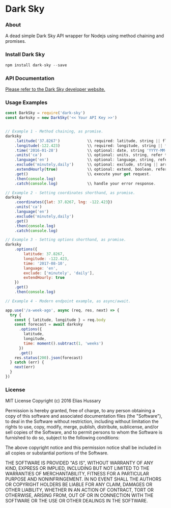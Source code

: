 # Dark Sky


### About
A dead simple Dark Sky API wrapper for Nodejs using method chaining and promises.

### Install Dark Sky

```Javascript
npm install dark-sky --save
```

### API Documentation
[Please refer to the Dark Sky developer website.](https://darksky.net/dev/docs)

### Usage Examples
```Javascript
const DarkSky = require('dark-sky')
const darksky = new DarkSky('<< Your API Key >>')


// Example 1 - Method chaining, as promise.
darksky
    .latitude('37.8267')            \\ required: latitude, string || float.
    .longitude(-122.423)            \\ required: longitude, string || float.
    .time('2016-01-28')             \\ optional: date, string 'YYYY-MM-DD'.
    .units('ca')                    \\ optional: units, string, refer to API documentation.
    .language('en')                 \\ optional: language, string, refer to API documentation.
    .exclude('minutely,daily')      \\ optional: exclude, string || array, refer to API documentation.
    .extendHourly(true)             \\ optional: extend, boolean, refer to API documentation.
    .get()                          \\ execute your get request.
    .then(console.log)
    .catch(console.log)             \\ handle your error response.

// Example 2 - Setting coordinates shorthand, as promise.
darksky
    .coordinates({lat: 37.8267, lng: -122.423})
    .units('ca')
    .language('en')
    .exclude('minutely,daily')
    .get()
    .then(console.log)
    .catch(console.log)

// Example 3 - Setting options shorthand, as promise.
darksky
    .options({
        latitude: 37.8267,
        longitude: -122.423,
        time: '2017-08-10',
        language: 'en',
        exclude: ['minutely', 'daily'],
        extendHourly: true
    })
    .get()
    .then(console.log)

// Example 4 - Modern endpoint example, as async/await.

app.use('/a-week-ago', async (req, res, next) => {
  try {
    const { latitude, longitude } = req.body
    const forecast = await darksky
      .options({
        latitude,
        longitude,
        time: moment().subtract(1, 'weeks')
      })
      .get()
    res.status(200).json(forecast)
  } catch (err) {
    next(err)
  }
})

```

### License
MIT License
Copyright (c) 2016 Elias Hussary

Permission is hereby granted, free of charge, to any person obtaining a copy of this software and associated documentation files (the "Software"), to deal in the Software without restriction, including without limitation the rights to use, copy, modify, merge, publish, distribute, sublicense, and/or sell copies of the Software, and to permit persons to whom the Software is furnished to do so, subject to the following conditions:

The above copyright notice and this permission notice shall be included in all copies or substantial portions of the Software.

THE SOFTWARE IS PROVIDED "AS IS", WITHOUT WARRANTY OF ANY KIND, EXPRESS OR IMPLIED, INCLUDING BUT NOT LIMITED TO THE WARRANTIES OF MERCHANTABILITY, FITNESS FOR A PARTICULAR PURPOSE AND NONINFRINGEMENT. IN NO EVENT SHALL THE AUTHORS OR COPYRIGHT HOLDERS BE LIABLE FOR ANY CLAIM, DAMAGES OR OTHER LIABILITY, WHETHER IN AN ACTION OF CONTRACT, TORT OR OTHERWISE, ARISING FROM, OUT OF OR IN CONNECTION WITH THE SOFTWARE OR THE USE OR OTHER DEALINGS IN THE SOFTWARE.